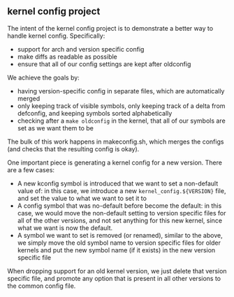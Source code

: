 ## kernel config project

The intent of the kernel config project is to demonstrate a better way to
handle kernel config. Specifically:

* support for arch and version specific config
* make diffs as readable as possible
* ensure that all of our config settings are kept after oldconfig

We achieve the goals by:

* having version-specific config in separate files, which are automatically
  merged
* only keeping track of visible symbols, only keeping track of a delta from
  defconfig, and keeping symbols sorted alphabetically
* checking after a `make oldconfig` in the kernel, that all of our symbols are
  set as we want them to be

The bulk of this work happens in makeconfig.sh, which merges the configs (and
checks that the resulting config is okay).

One important piece is generating a kernel config for a new version. There are
a few cases:

* A new kconfig symbol is introduced that we want to set a non-default value
  of: in this case, we introduce a new `kernel_config.${VERSION}` file, and set
  the value to what we want to set it to
* A config symbol that was no-default before become the default: in this case,
  we would move the non-default setting to version specific files for all of
  the other versions, and not set anything for this new kernel, since what we
  want is now the default.
* A symbol we want to set is removed (or renamed), similar to the above, we
  simply move the old symbol name to version specific files for older kernels
  and put the new symbol name (if it exists) in the new version specific file

When dropping support for an old kernel version, we just delete that version
specific file, and promote any option that is present in all other versions to
the common config file.
